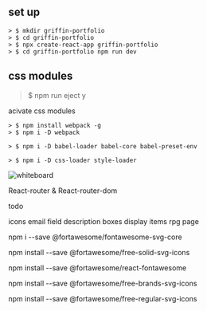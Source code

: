 ## set up
```
> $ mkdir griffin-portfolio 
> $ cd griffin-portfolio 
> $ npx create-react-app griffin-portfolio 
> $ cd griffin-portfolio npm run dev
```

## css modules
> $ npm run eject
> y

acivate css modules
```
> $ npm install webpack -g  
> $ npm i -D webpack 

> $ npm i -D babel-loader babel-core babel-preset-env   

> $ npm i -D css-loader style-loader
```

![whiteboard](images/whiteboard.png)

React-router & React-router-dom 

todo

icons 
email field
description boxes
display items
rpg page


npm i --save @fortawesome/fontawesome-svg-core
  
  
  npm install --save @fortawesome/free-solid-svg-icons
  
  
  npm install --save @fortawesome/react-fontawesome

  npm install --save @fortawesome/free-brands-svg-icons

   npm install --save @fortawesome/free-regular-svg-icons
